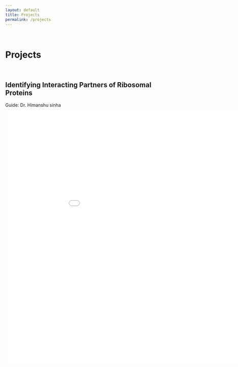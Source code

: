 ```yaml
---
layout: default
title: Projects
permalink: /projects
---
```

<p><br></p>

Projects
======

<p><br></p>

**Identifying Interacting Partners of Ribosomal Proteins**
---------------

<p style="text-align: justify">
Guide: Dr. Himanshu sinha
<br>

<embed src="/assets/Generation_of_RP_Variant_Clones_for_Yeast_2_Hybrid.pdf" width="1000" height="800">

